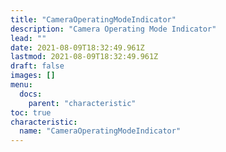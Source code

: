 ```yaml
---
title: "CameraOperatingModeIndicator"
description: "Camera Operating Mode Indicator"
lead: ""
date: 2021-08-09T18:32:49.961Z
lastmod: 2021-08-09T18:32:49.961Z
draft: false
images: []
menu:
  docs:
    parent: "characteristic"
toc: true
characteristic:
  name: "CameraOperatingModeIndicator"
---
```

